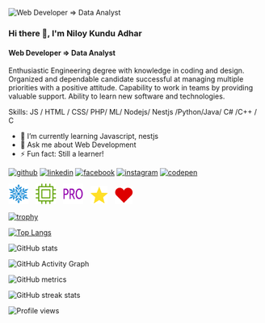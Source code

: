 ![Web Developer => Data Analyst](https://scontent.fcla1-1.fna.fbcdn.net/v/t39.30808-6/348588898_242624905120567_7708056102720820889_n.jpg?_nc_cat=107&ccb=1-7&_nc_sid=09cbfe&_nc_eui2=AeEP2pIH6CIi_Z6e2_7_JA4ftrCBIvYUR5G2sIEi9hRHkbzoVwF_x1obTRZPIl0j5yIIH_wsPVZznyLmUnTTi0HP&_nc_ohc=MHlHFdBRdiYAX8y9joN&_nc_ht=scontent.fcla1-1.fna&oh=00_AfBC5UlkpRvxtEwCTPvLljsQW9_WoSOze2ZJblhEkSF5Lg&oe=64B3BD3F)

### Hi there 👋, I'm Niloy Kundu Adhar
#### Web Developer => Data Analyst


Enthusiastic Engineering degree with knowledge in coding and design. Organized and dependable candidate successful at managing multiple priorities with a positive attitude. Capability to work in teams by providing valuable support. Ability to learn new software and technologies.


Skills: JS / HTML / CSS/ PHP/ ML/ Nodejs/ Nestjs /Python/Java/ C# /C++ / C

- 🌱 I’m currently learning Javascript, nestjs 
- 💬 Ask me about Web Development 
- ⚡ Fun fact: Still a learner! 


[<img src='https://cdn.jsdelivr.net/npm/simple-icons@3.0.1/icons/github.svg' alt='github' height='40'>](https://github.com/niloy263)  [<img src='https://cdn.jsdelivr.net/npm/simple-icons@3.0.1/icons/linkedin.svg' alt='linkedin' height='40'>](https://www.linkedin.com/in/https://www.linkedin.com/in/niloy-kundu-99372424a//)  [<img src='https://cdn.jsdelivr.net/npm/simple-icons@3.0.1/icons/facebook.svg' alt='facebook' height='40'>](https://www.facebook.com/https://www.facebook.com/pepsmniloykundu)  [<img src='https://cdn.jsdelivr.net/npm/simple-icons@3.0.1/icons/instagram.svg' alt='instagram' height='40'>](https://www.instagram.com/https://instagram.com/niloy_kundu_//)  [<img src='https://cdn.jsdelivr.net/npm/simple-icons@3.0.1/icons/codepen.svg' alt='codepen' height='40'>](https://codepen.io/https://codepen.io/Niloy-Kundu-the-animator)  

<a href='https://archiveprogram.github.com/'><img src='https://raw.githubusercontent.com/acervenky/animated-github-badges/master/assets/acbadge.gif' width='40' height='40'></a> <a href='https://docs.github.com/en/developers'><img src='https://raw.githubusercontent.com/acervenky/animated-github-badges/master/assets/devbadge.gif' width='40' height='40'></a> <a href='https://github.com/pricing'><img src='https://raw.githubusercontent.com/acervenky/animated-github-badges/master/assets/pro.gif' width='40' height='40'></a> <a href='https://stars.github.com/'><img src='https://raw.githubusercontent.com/acervenky/animated-github-badges/master/assets/starbadge.gif' width='35' height='35'></a> <a href='https://docs.github.com/en/github/supporting-the-open-source-community-with-github-sponsors'><img src='https://raw.githubusercontent.com/acervenky/animated-github-badges/master/assets/sponsorbadge.gif' width='35' height='35'></a> 

[![trophy](https://github-profile-trophy.vercel.app/?username=niloy263)](https://github.com/ryo-ma/github-profile-trophy)

[![Top Langs](https://github-readme-stats.vercel.app/api/top-langs/?username=niloy263)](https://github.com/anuraghazra/github-readme-stats)

![GitHub stats](https://github-readme-stats.vercel.app/api?username=niloy263&show_icons=true&count_private=true)  

![GitHub Activity Graph](https://activity-graph.herokuapp.com/graph?username=niloy263)  

![GitHub metrics](https://metrics.lecoq.io/niloy263)  

![GitHub streak stats](https://streak-stats.demolab.com/?user=niloy263)  

![Profile views](https://gpvc.arturio.dev/niloy263)  
